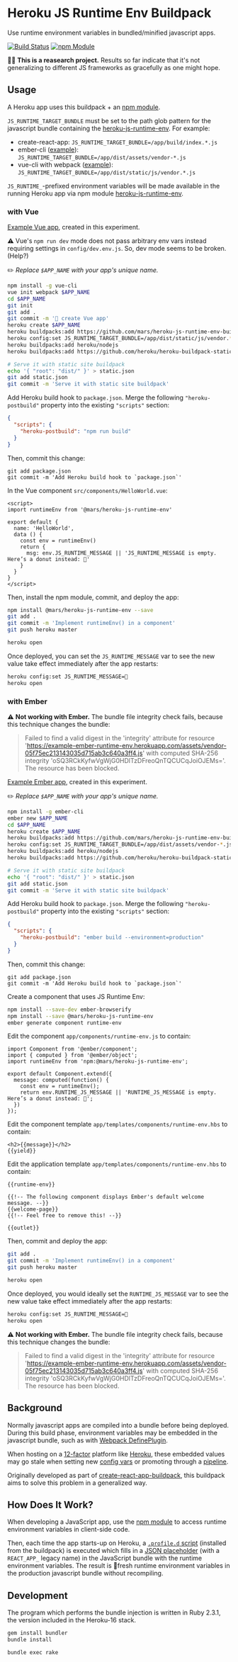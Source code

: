 Heroku JS Runtime Env Buildpack
===============================
Use runtime environment variables in bundled/minified javascript apps.

[![Build Status](https://travis-ci.org/mars/heroku-js-runtime-env-buildpack.svg?branch=master)](https://travis-ci.org/mars/heroku-js-runtime-env-buildpack)
[![npm Module](https://img.shields.io/npm/v/@mars/heroku-js-runtime-env.svg)](https://www.npmjs.com/package/@mars/heroku-js-runtime-env)

🔬🚧 **This is a reasearch project.** Results so far indicate that it's not generalizing to different JS frameworks as gracefully as one might hope.

Usage
-----

A Heroku app uses this buildpack + an [npm module](https://github.com/mars/heroku-js-runtime-env). 

`JS_RUNTIME_TARGET_BUNDLE` must be set to the path glob pattern for the javascript bundle containing the [heroku-js-runtime-env](https://github.com/mars/heroku-js-runtime-env). For example:

* create-react-app: `JS_RUNTIME_TARGET_BUNDLE=/app/build/index.*.js`
* ember-cli ([example](#user-content-with-ember)): `JS_RUNTIME_TARGET_BUNDLE=/app/dist/assets/vendor-*.js`
* vue-cli with webpack ([example](#user-content-with-vue)): `JS_RUNTIME_TARGET_BUNDLE=/app/dist/static/js/vendor.*.js`

`JS_RUNTIME_`-prefixed environment variables will be made available in the running Heroku app via npm module [heroku-js-runtime-env](https://github.com/mars/heroku-js-runtime-env).


### with Vue

[Example Vue app](https://github.com/mars/example-vue-with-heroku-js-runtime-env), created in this experiment.

⚠️ Vue's `npm run dev` mode does not pass arbitrary env vars instead requiring settings in `config/dev.env.js`. So, dev mode seems to be broken. (Help?)

✏️ *Replace `$APP_NAME` with your app's unique name.*

```bash
npm install -g vue-cli
vue init webpack $APP_NAME
cd $APP_NAME
git init
git add .
git commit -m '🌱 create Vue app'
heroku create $APP_NAME
heroku buildpacks:add https://github.com/mars/heroku-js-runtime-env-buildpack
heroku config:set JS_RUNTIME_TARGET_BUNDLE=/app/dist/static/js/vendor.*.js
heroku buildpacks:add heroku/nodejs
heroku buildpacks:add https://github.com/heroku/heroku-buildpack-static

# Serve it with static site buildpack
echo '{ "root": "dist/" }' > static.json
git add static.json
git commit -m 'Serve it with static site buildpack'
```

Add Heroku build hook to `package.json`. Merge the following `"heroku-postbuild"` property into the existing `"scripts"` section:

```json
{
  "scripts": {
    "heroku-postbuild": "npm run build"
  }
}
```

Then, commit this change:

```
git add package.json
git commit -m 'Add Heroku build hook to `package.json`'
```

In the Vue component `src/components/HelloWorld.vue`:

```
<script>
import runtimeEnv from '@mars/heroku-js-runtime-env'

export default {
  name: 'HelloWorld',
  data () {
    const env = runtimeEnv()
    return {
      msg: env.JS_RUNTIME_MESSAGE || 'JS_RUNTIME_MESSAGE is empty. Here’s a donut instead: 🍩'
    }
  }
}
</script>
```

Then, install the npm module, commit, and deploy the app:

```bash
npm install @mars/heroku-js-runtime-env --save
git add .
git commit -m 'Implement runtimeEnv() in a component'
git push heroku master

heroku open
```

Once deployed, you can set the `JS_RUNTIME_MESSAGE` var to see the new value take effect immediately after the app restarts:

```bash
heroku config:set JS_RUNTIME_MESSAGE=🌈
heroku open
```

### with Ember

⚠️ **Not working with Ember.** The bundle file integrity check fails, because this technique changes the bundle:

> Failed to find a valid digest in the 'integrity' attribute for resource 'https://example-ember-runtime-env.herokuapp.com/assets/vendor-05f75ec213143035d715ab3c640a3ff4.js' with computed SHA-256 integrity 'oSQ3RCkKyfwVgWjG0HDlTzDFreoQnTQCUCqJoiOJEMs='. The resource has been blocked.

[Example Ember app](https://github.com/mars/example-ember-with-heroku-js-runtime-env), created in this experiment.

✏️ *Replace `$APP_NAME` with your app's unique name.*

```bash
npm install -g ember-cli
ember new $APP_NAME
cd $APP_NAME
heroku create $APP_NAME
heroku buildpacks:add https://github.com/mars/heroku-js-runtime-env-buildpack
heroku config:set JS_RUNTIME_TARGET_BUNDLE=/app/dist/assets/vendor-*.js
heroku buildpacks:add heroku/nodejs
heroku buildpacks:add https://github.com/heroku/heroku-buildpack-static

# Serve it with static site buildpack
echo '{ "root": "dist/" }' > static.json
git add static.json
git commit -m 'Serve it with static site buildpack'
```

Add Heroku build hook to `package.json`. Merge the following `"heroku-postbuild"` property into the existing `"scripts"` section:

```json
{
  "scripts": {
    "heroku-postbuild": "ember build --environment=production"
  }
}
```

Then, commit this change:

```
git add package.json
git commit -m 'Add Heroku build hook to `package.json`'
```

Create a component that uses JS Runtime Env:

```bash
npm install --save-dev ember-browserify
npm install --save @mars/heroku-js-runtime-env
ember generate component runtime-env
```


Edit the component `app/components/runtime-env.js` to contain:

```
import Component from '@ember/component';
import { computed } from '@ember/object';
import runtimeEnv from 'npm:@mars/heroku-js-runtime-env';

export default Component.extend({
  message: computed(function() {
    const env = runtimeEnv();
    return env.RUNTIME_JS_MESSAGE || 'RUNTIME_JS_MESSAGE is empty. Here’s a donut instead: 🍩';
  })
});
```

Edit the component template `app/templates/components/runtime-env.hbs` to contain:

```
<h2>{{message}}</h2>
{{yield}}
```

Edit the application template `app/templates/components/runtime-env.hbs` to contain:

```
{{runtime-env}}

{{!-- The following component displays Ember's default welcome message. --}}
{{welcome-page}}
{{!-- Feel free to remove this! --}}

{{outlet}}
```

Then, commit and deploy the app:

```bash
git add .
git commit -m 'Implement runtimeEnv() in a component'
git push heroku master

heroku open
```

Once deployed, you would ideally set the `RUNTIME_JS_MESSAGE` var to see the new value take effect immediately after the app restarts:

```bash
heroku config:set JS_RUNTIME_MESSAGE=🌈
heroku open
```

⚠️ **Not working with Ember.** The bundle file integrity check fails, because this technique changes the bundle:

> Failed to find a valid digest in the 'integrity' attribute for resource 'https://example-ember-runtime-env.herokuapp.com/assets/vendor-05f75ec213143035d715ab3c640a3ff4.js' with computed SHA-256 integrity 'oSQ3RCkKyfwVgWjG0HDlTzDFreoQnTQCUCqJoiOJEMs='. The resource has been blocked.


Background
-----------
Normally javascript apps are compiled into a bundle before being deployed. During this build phase, environment variables may be embedded in the javascript bundle, such as with [Webpack DefinePlugin](https://webpack.github.io/docs/list-of-plugins.html#defineplugin).

When hosting on a [12-factor](https://12factor.net) platform like [Heroku](https://www.heroku.com), these embedded values may go stale when setting new [config vars](https://devcenter.heroku.com/articles/config-vars) or promoting through a [pipeline](https://devcenter.heroku.com/articles/pipelines).

Originally developed as part of [create-react-app-buildpack](https://github.com/mars/create-react-app-buildpack), this buildpack aims to solve this problem in a generalized way.

How Does It Work?
-----------------
When developing a JavaScript app, use the [npm module](https://www.npmjs.com/package/@mars/heroku-js-runtime-env) to access runtime environment variables in client-side code.

Then, each time the app starts-up on Heroku, a [`.profile.d` script](.profile.d/inject_js_runtime_env.sh) (installed from the buildpack) is executed which fills in a [JSON placeholder](https://github.com/mars/heroku-js-runtime-env/blob/master/index.js#L15) (with a `REACT_APP_` legacy name) in the JavaScript bundle with the runtime environment variables. The result is 🍃fresh runtime environment variables in the production javascript bundle without recompiling.


Development
-----------
The program which performs the bundle injection is written in Ruby 2.3.1, the version included in the Heroku-16 stack.

```bash
gem install bundler
bundle install

bundle exec rake
```
